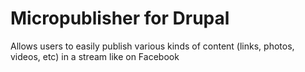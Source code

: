 # Micropublisher for Drupal

Allows users to easily publish various kinds of content (links, photos, videos, etc) in a stream like on Facebook
